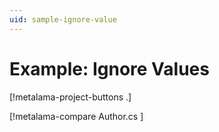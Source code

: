 ```yaml
---
uid: sample-ignore-value
---
```


# Example: Ignore Values

[!metalama-project-buttons .]

[!metalama-compare Author.cs ]